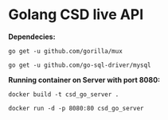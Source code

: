 # Golang CSD live API


**Dependecies:**

```
go get -u github.com/gorilla/mux
```
```
go get -u github.com/go-sql-driver/mysql
```



**Running container on Server with port 8080:**

```
docker build -t csd_go_server .
```
```
docker run -d -p 8080:80 csd_go_server
```
